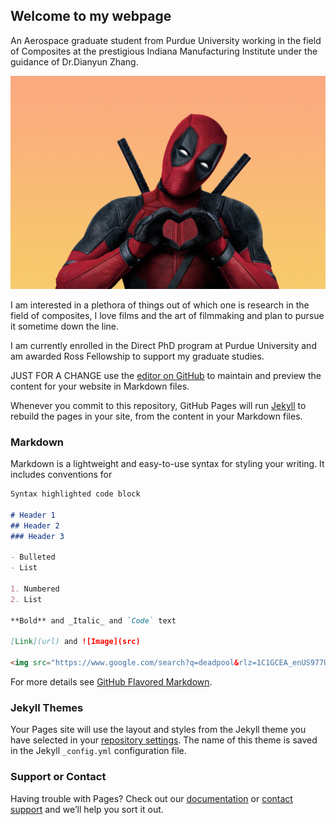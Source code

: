 ## Welcome to my webpage

An Aerospace graduate student from Purdue University working in the field of Composites at the prestigious Indiana Manufacturing Institute under the guidance of Dr.Dianyun Zhang.

<img src="https://github.com/MekaSaiKrishna/MekaSaiKrishna.github.io/blob/main/docs/assets/webstory-deadpool-image04-2%401.5x.jpg" alt="MarineGEO circle logo"/>

I am interested in a plethora of things out of which one is research in the field of composites, I love films and the art of filmmaking and plan to pursue it sometime down the line.

I am currently enrolled in the Direct PhD program at Purdue University and am awarded Ross Fellowship to support my graduate studies.

JUST FOR A CHANGE use the [editor on GitHub](https://github.com/MekaSaiKrishna/MekaSaiKrishna.github.io/edit/main/README.md) to maintain and preview the content for your website in Markdown files.

Whenever you commit to this repository, GitHub Pages will run [Jekyll](https://jekyllrb.com/) to rebuild the pages in your site, from the content in your Markdown files.

### Markdown

Markdown is a lightweight and easy-to-use syntax for styling your writing. It includes conventions for

```markdown
Syntax highlighted code block

# Header 1
## Header 2
### Header 3

- Bulleted
- List

1. Numbered
2. List

**Bold** and _Italic_ and `Code` text

[Link](url) and ![Image](src)

<img src="https://www.google.com/search?q=deadpool&rlz=1C1GCEA_enUS977US977&sxsrf=AOaemvJUJLi6lI9-yhLJezstKY_sy7Q2cg:1637774061846&source=lnms&tbm=isch&sa=X&ved=2ahUKEwj7ibbpv7H0AhU4k4kEHZ6DCv8Q_AUoAnoECAEQBA&biw=1920&bih=969#imgrc=xkWljl84itm3KM&imgdii=8L4qW9g0B5gESM" width="288" height="195">
```

For more details see [GitHub Flavored Markdown](https://guides.github.com/features/mastering-markdown/).

### Jekyll Themes

Your Pages site will use the layout and styles from the Jekyll theme you have selected in your [repository settings](https://github.com/MekaSaiKrishna/MekaSaiKrishna.github.io/settings/pages). The name of this theme is saved in the Jekyll `_config.yml` configuration file.

### Support or Contact

Having trouble with Pages? Check out our [documentation](https://docs.github.com/categories/github-pages-basics/) or [contact support](https://support.github.com/contact) and we’ll help you sort it out.

